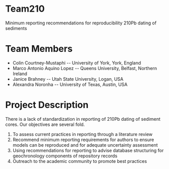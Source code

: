 # Team210

Minimum reporting recommendations for reproducibility 210Pb dating of sediments

# Team Members
  * Colin Courtney-Mustaphi -- University of York, York, England
  * Marco Antonio Aquino Lopez -- Queens University, Belfast, Northern Ireland
  * Janice Brahney -- Utah State University, Logan, USA
  * Alexandra Noronha -- University of Texas, Austin, USA
  
# Project Description

  There is a lack of standardization in reporting of 210Pb dating of sediment cores. Our objectives are several fold.
  1. To assess  current practices in reporting through a literature review 
  2. Recommend minimum reporting requirements for authors to ensure models can be reproduced and for adequate uncertainty assessment
  3. Using recommendations for reporting to advise database structuring for geochronology components of repository records
  4. Outreach to the academic community to promote best practices
  
